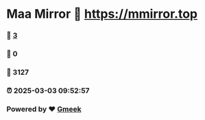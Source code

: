 # Maa Mirror :link: https://mmirror.top 
### :page_facing_up: [3](https://mmirror.top/tag.html) 
### :speech_balloon: 0 
### :hibiscus: 3127 
### :alarm_clock: 2025-03-03 09:52:57 
### Powered by :heart: [Gmeek](https://github.com/Meekdai/Gmeek)
